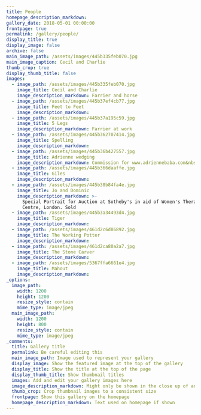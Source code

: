 ```yaml
---
title: People
homepage_description_markdown:
gallery_date: 2018-05-01 00:00:00
frontpage: true
permalink: /gallery/people/
display_title: true
display_image: false
archive: false
main_image_path: /assets/images/445b335feb070.jpg
main_image_caption: Cecil and Charlie
thumb_crop: true
display_thumb_title: false
images:
  - image_path: /assets/images/445b335feb070.jpg
    image_title: Cecil and Charlie
    image_description_markdown: Farrier and horse
  - image_path: /assets/images/445b37ef4cb77.jpg
    image_title: Feet to Feet
    image_description_markdown:
  - image_path: /assets/images/445b37a195c59.jpg
    image_title: 5 Legs
    image_description_markdown: Farrier at work
  - image_path: /assets/images/445b362707414.jpg
    image_title: Spelling
    image_description_markdown:
  - image_path: /assets/images/445b36b427557.jpg
    image_title: Adrienne wedging
    image_description_markdown: Commission for www.adriennebaba.com&nbsp; Kneading clay.
  - image_path: /assets/images/445b366daaffe.jpg
    image_title: Giles
    image_description_markdown:
  - image_path: /assets/images/445b38b84fa4e.jpg
    image_title: Jo and Dominic
    image_description_markdown: >-
      Special Portrait for Auction at Sotheby's in aid of Women's Therapy
      Centre, London. Sold
  - image_path: /assets/images/445b3a34493d4.jpg
    image_title: Tiger
    image_description_markdown:
  - image_path: /assets/images/461d2c6d86892.jpg
    image_title: The Working Potter
    image_description_markdown:
  - image_path: /assets/images/461d2ca80a2a7.jpg
    image_title: The Stone Carver
    image_description_markdown:
  - image_path: /assets/images/5367ffa6661e4.jpg
    image_title: Mahout
    image_description_markdown:
_options:
  image_path:
    width: 1200
    height: 1200
    resize_style: contain
    mime_type: image/jpeg
  main_image_path:
    width: 1200
    height: 800
    resize_style: contain
    mime_type: image/jpeg
_comments:
  title: Gallery title
  permalink: Be careful editing this
  main_image_path: Image used to represent your gallery
  display_image: Show the featured image at the top of the gallery
  display_title: Show the title at the top of the page
  display_thumb_title: Show thumbnail titles
  images: Add and edit your gallery images here
  image_description_markdown: Might only be shown in the close up of an image
  thumb_crop: Crop thumbnail images to a consistent size
  frontpage: Show this gallery on the homepage
  homepage_description_markdown: Text used on homepage if shown
---
```



